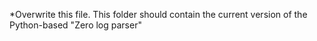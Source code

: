 *Overwrite this file.
This folder should contain the current version of the Python-based "Zero log parser"
